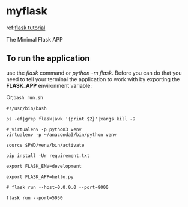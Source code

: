 # myflask

ref:[flask tutorial](https://flask.palletsprojects.com/en/1.1.x/tutorial/)

 The Minimal Flask APP

## To run the application

  use the *flask* command or *python -m flask*. Before you can do that you need to tell your terminal the application to work with by exporting the **FLASK_APP** environment variable:


 Or,`bash run.sh`
 ```
#!/usr/bin/bash

ps -ef|grep flask|awk '{print $2}'|xargs kill -9

# virtualenv -p python3 venv
virtualenv -p ~/anaconda3/bin/python venv

source $PWD/venv/bin/activate

pip install -Ur requirement.txt

export FLASK_ENV=development

export FLASK_APP=hello.py

# flask run --host=0.0.0.0 --port=8000

flask run --port=5050

```
